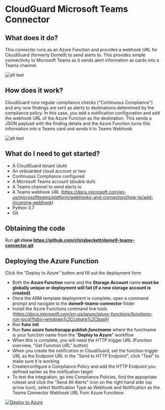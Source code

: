 # CloudGuard Microsoft Teams Connector

## What does it do?

This connector runs as an Azure Function and provides a webhook URL for CloudGuard (formerly Dome9) to send alerts to. This provides simple connectivity to Microsoft Teams as it sends alert information as cards into a Teams channel.

![alt text](https://github.com/chrisbeckett/dome9-teams-connector/blob/master/teams-connector.png "Teams screenshot")

## How does it work?

CloudGuard runs regular compliance checks ("Continuous Compliance") and any *new* findings are sent as alerts to destinations determined by the compliance policy. In this case, you add a notification configuration and add the webhook URL of the Azure Function as the destination. This sends a JSON payload with the finding details and the Azure Function turns this information into a Teams card and sends it to Teams Webhook.

![alt text](https://github.com/chrisbeckett/dome9-teams-connector/blob/master/teams-connector-architecture.png "Architecture overview")

## What do I need to get started?

* A CloudGuard tenant (duh)
* An onboarded cloud account or two
* Continuous Compliance configured
* A Microsoft Teams account (double duh)
* A Teams channel to send alerts to
* A Teams webhook URL (https://docs.microsoft.com/en-us/microsoftteams/platform/webhooks-and-connectors/how-to/add-incoming-webhook)
* Python 3.7
* Git

## Obtaining the code

Run **git clone https://github.com/chrisbeckett/dome9-teams-connector.git**

## Deploying the Azure Function

Click the "Deploy to Azure" button and fill out the deployment form
- Both the **Azure Function** name and the **Storage Account** name **must be globally unique or deployment will fail (if a new storage account is created)**
- Once the ARM template deployment is complete, open a command prompt and navigate to the **dome9-teams-connector** folder
- Install the Azure Functions command line tools (*https://docs.microsoft.com/en-us/azure/azure-functions/functions-run-local?tabs=windows%2Ccsharp%2Cbash*)
- Run **func init**
- Run **func azure functionapp publish *functname*** where the functname is your function name from the "**Deploy to Azure**" workflow
- When this is complete, you will need the HTTP trigger URL (Function overview, "Get Function URL" button)
- When you create the notification in CloudGuard, set the function trigger URL as the Endpoint URL in the "Send to HTTP Endpoint", click "Test" to make sure it is working 
- Create/configure a Compliance Policy and add the HTTP Endpoint you defined earlier as the notification target
- To test the integration, go into Compliance Policies, find the appopriate ruleset and click the "Send All Alerts" icon on the right hand side (up arrow icon), select Notification Type as Webhook and Notification as the Teams Connector Webhook URL from Azure Functions

[![Deploy to Azure](https://azuredeploy.net/deploybutton.png)](https://portal.azure.com/#create/Microsoft.Template/uri/https%3A%2F%2Fraw.githubusercontent.com%2Fchrisbeckett%2Fdome9-teams-connector%2Fmaster%2Fdeployment-template.json)
